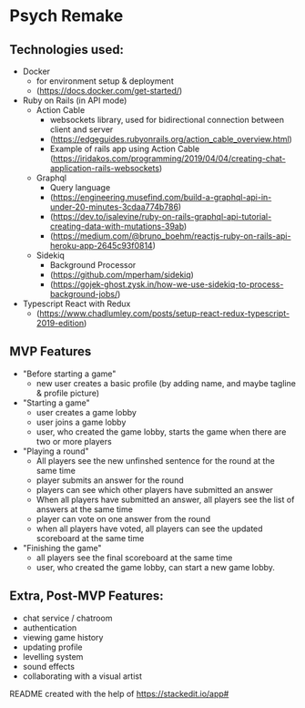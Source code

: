 # Psych Remake

## Technologies used:
  - Docker
    - for environment setup & deployment
    - (https://docs.docker.com/get-started/)
  - Ruby on Rails (in API mode)
    - Action Cable
      - websockets library, used for bidirectional connection between client and server
      - (https://edgeguides.rubyonrails.org/action_cable_overview.html)
      - Example of rails app using Action Cable (https://iridakos.com/programming/2019/04/04/creating-chat-application-rails-websockets)
    - Graphql
      - Query language
      - (https://engineering.musefind.com/build-a-graphql-api-in-under-20-minutes-3cdaa774b786)
      - (https://dev.to/isalevine/ruby-on-rails-graphql-api-tutorial-creating-data-with-mutations-39ab)
      - (https://medium.com/@bruno_boehm/reactjs-ruby-on-rails-api-heroku-app-2645c93f0814)
    - Sidekiq
      - Background Processor
      - (https://github.com/mperham/sidekiq)
      - (https://gojek-ghost.zysk.in/how-we-use-sidekiq-to-process-background-jobs/)
  - Typescript React with Redux
    - (https://www.chadlumley.com/posts/setup-react-redux-typescript-2019-edition)



## MVP Features

- "Before starting a game"
  - new user creates a basic profile (by adding name, and maybe tagline & profile picture)
- "Starting a game"
  - user creates a game lobby
  - user joins a game lobby
  - user, who created the game lobby, starts the game when there are two or more players
- "Playing a round"
  - All players see the new unfinshed sentence for the round at the same time
  - player submits an answer for the round
  - players can see which other players have submitted an answer
  - When all players have submitted an answer, all players see the list of answers at the same time
  - player can vote on one answer from the round
  - when all players have voted, all players can see the updated scoreboard at the same time
- "Finishing the game"
  - all players see the final scoreboard at the same time
  - user, who created the game lobby, can start a new game lobby.


## Extra, Post-MVP Features:

- chat service / chatroom
- authentication
- viewing game history
- updating profile
- levelling system
- sound effects
- collaborating with a visual artist

README created with the help of https://stackedit.io/app#
